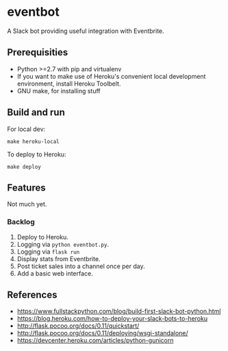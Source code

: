 eventbot
========

A Slack bot providing useful integration with Eventbrite.


Prerequisities
--------------

* Python >=2.7 with pip and virtualenv
* If you want to make use of Heroku's convenient local development environment, install Heroku Toolbelt.
* GNU make, for installing stuff


Build and run
-------------

For local dev:

    make heroku-local

To deploy to Heroku:

    make deploy


Features
--------

Not much yet.


### Backlog

1. Deploy to Heroku.
1. Logging via `python eventbot.py`.
1. Logging via `flask run`
1. Display stats from Eventbrite.
1. Post ticket sales into a channel once per day.
1. Add a basic web interface.


References
----------

* https://www.fullstackpython.com/blog/build-first-slack-bot-python.html
* https://blog.heroku.com/how-to-deploy-your-slack-bots-to-heroku
* http://flask.pocoo.org/docs/0.11/quickstart/
* http://flask.pocoo.org/docs/0.11/deploying/wsgi-standalone/
* https://devcenter.heroku.com/articles/python-gunicorn
